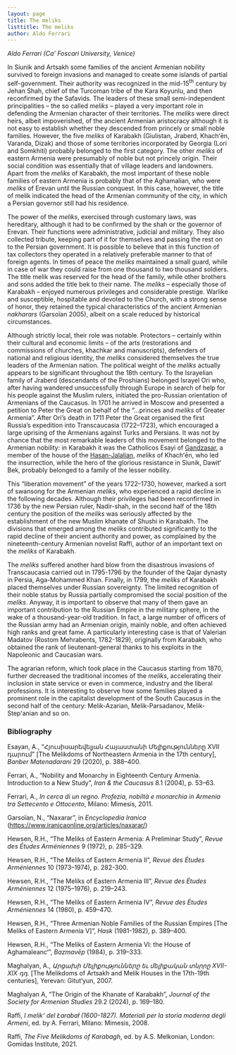 ```yaml
---
layout: page
title: The meliks
listtitle: The meliks
author: Aldo Ferrari
---
```


*Aldo Ferrari (Ca’ Foscari University, Venice)*

In Siunik and Artsakh some families of the ancient Armenian nobility survived to foreign invasions and managed to create some islands of partial self-government. Their authority was recognized in the mid-15<sup>th</sup> century by Jehan Shah, chief of the Turcoman tribe of the Kara Koyunlu, and then reconfirmed by the Safavids. The leaders of these small semi-independent principalities – the so called *meliks* – played a very important role in defending the Armenian character of their territories. The *meliks* were direct heirs, albeit impoverished, of the ancient Armenian aristocracy although it is not easy to establish whether they descended from princely or small noble families. However, the five *meliks* of Karabakh (Giulistan, Jraberd, Khachʻēn, Varanda, Dizak) and those of some territories incorporated by Georgia (Lori and Somkhiti) probably belonged to the first category. The other *meliks* of eastern Armenia were presumably of noble but not princely origin. Their social condition was essentially that of village leaders and landowners. Apart from the *meliks* of Karabakh, the most important of these noble families of eastern Armenia is probably that of the Aghamalian, who were *meliks* of Erevan until the Russian conquest. In this case, however, the title of melik indicated the head of the Armenian community of the city, in which a Persian governor still had his residence.

The power of the *meliks*, exercised through customary laws, was hereditary, although it had to be confirmed by the shah or the governor of Erevan. Their functions were administrative, judicial and military. They also collected tribute, keeping part of it for themselves and passing the rest on to the Persian government. It is possible to believe that in this function of tax collectors they operated in a relatively preferable manner to that of foreign agents. In times of peace the *meliks* maintained a small guard, while in case of war they could raise from one thousand to two thousand soldiers. The title melik was reserved for the head of the family, while other brothers and sons added the title bek to their name. The *meliks* – especially those of Karabakh – enjoyed numerous privileges and considerable prestige. Warlike and susceptible, hospitable and devoted to the Church, with a strong sense of honor, they retained the typical characteristics of the ancient Armenian *nakharars* (Garsoïan 2005), albeit on a scale reduced by historical circumstances.

Although strictly local, their role was notable. Protectors – certainly within their cultural and economic limits – of the arts (restorations and commissions of churches, khachkar and manuscripts), defenders of national and religious identity, the *meliks* considered themselves the true leaders of the Armenian nation. The political weight of the *meliks* actually appears to be significant throughout the 18th century. To the Israyelian family of Jraberd (descendants of the Proshians) belonged Israyel Ori who, after having wandered unsuccessfully through Europe in search of help for his people against the Muslim rulers, initiated the pro-Russian orientation of Armenians of the Caucasus. In 1701 he arrived in Moscow and presented a petition to Peter the Great on behalf of the “…princes and *meliks* of Greater Armenia”. After Ori’s death in 1711 Peter the Great organised the first Russia’s expedition into Transcaucasia (1722–1723), which encouraged a large uprising of the Armenians against Turks and Persians. It was not by chance that the most remarkable leaders of this movement belonged to the Armenian nobility: in Karabakh it was the Catholicos Esayi of [Gandzasar](/artsakh/Gandzasar-monastery/), a member of the house of the [Hasan-Jalalian](/_artsakh/Hasan-Jalal/), *meliks* of Khachʻēn, who led the insurrection, while the hero of the glorious resistance in Siunik, Dawit‘ Bek, probably belonged to a family of the lesser nobility.

This “liberation movement” of the years 1722–1730, however, marked a sort of swansong for the Armenian *meliks*, who experienced a rapid decline in the following decades. Although their privileges had been reconfirmed in 1736 by the new Persian ruler, Nadir-shah, in the second half of the 18th century the position of the *meliks* was seriously affected by the establishment of the new Muslim khanate of Shushi in Karabakh. The divisions that emerged among the *meliks* contributed significantly to the rapid decline of their ancient authority and power, as complained by the nineteenth-century Armenian novelist Raffi, author of an important text on the *meliks* of Karabakh.
 
The *meliks* suffered another hard blow from the disastrous invasions of Transcaucasia carried out in 1795-1796 by the founder of the Qajar dynasty in Persia, Aga-Mohammed Khan. Finally, in 1799, the *meliks* of Karabakh placed themselves under Russian sovereignty. The limited recognition of their noble status by Russia partially compromised the social position of the *meliks*. Anyway, it is important to observe that many of them gave an important contribution to the Russian Empire in the military sphere, in the wake of a thousand-year-old tradition. In fact, a large number of officers of the Russian army had an Armenian origin, mainly noble, and often achieved high ranks and great fame. A particularly interesting case is that of Valerian Madatov (Rostom Mehrabents, 1782-1829), originally from Karabakh, who obtained the rank of lieutenant-general thanks to his exploits in the Napoleonic and Caucasian wars.

The agrarian reform, which took place in the Caucasus starting from 1870, further decreased the traditional incomes of the *meliks*, accelerating their inclusion in state service or even in commerce, industry and the liberal professions. It is interesting to observe how some families played a prominent role in the capitalist development of the South Caucasus in the second half of the century: Melik-Azarian, Melik-Parsadanov, Melik-Stepʻanian and so on.

### Bibliography

Esayan, A., “Հյուսիսարեվելյան Հայաստանի Մելիքությունները XVII դարում” \[The Melikdoms of Northeastern Armenia in the 17th century\], *Banber Matenadarani* 29 (2020), p. 388–400.

Ferrari, A., “Nobility and Monarchy in Eighteenth Century Armenia. Introduction to a New Study”, *Iran & the Caucasus* 8.1 (2004), p. 53–63.

Ferrari, A., *In cerca di un regno. Profezia, nobiltà e monarchia in Armenia tra Settecento e Ottocento*, Milano: Mimesis, 2011.

Garsoïan, N., “Naxarar”, in *Encyclopedia Iranica* (<https://www.iranicaonline.org/articles/naxarar/>)

Hewsen, R.H., “The Meliks of Eastern Armenia: A Preliminar Study”, *Revue des Études Arméniennes* 9 (1972), p. 285–329.

Hewsen, R.H., “The Meliks of Eastern Armenia II”, *Revue des Études Arméniennes* 10 (1973–1974), p. 282-300.

Hewsen, R.H., “The Meliks of Eastern Armenia III”, *Revue des Études Arméniennes* 12 (1975–1976), p. 219–243.

Hewsen, R.H., “The Meliks of Eastern Armenia IV”, *Revue des Études Arméniennes* 14 (1980), p. 459–470.

Hewsen, R.H., “Three Armenian Noble Families of the Russian Empires \[The Meliks of Eastern Armenia V\]”, *Hask* (1981-1982), p. 389–400.

Hewsen, R.H., “The Meliks of Eastern Armenia VI: the House of Aghamaleanc‘”, *Bazmavēp* (1984), p. 319–333.

Maghalyan, A., *Արցախի Մելիքությունները եւ մելիքական տնրրը XVII-XIX դդ.* \[The Melikdoms of Artsakh and Melik Houses in the 17th-19th centuries\], Yerevan: Gitut‘yun, 2007.

Maghalyan A, “The Origin of the Khanate of Karabakh”, *Journal of the Society for Armenian Studies* 29.2 (2024), p. 169–180.

Raffi, *I melik‘ del Łarabał (1600-1827). Materiali per la storia moderna degli Armeni*, ed. by A. Ferrari, Milano: Mimesis, 2008.
 
Raffi, *The Five Melikdoms of Karabagh*, ed. by A.S. Melkonian, London: Gomidas Institute, 2021.


